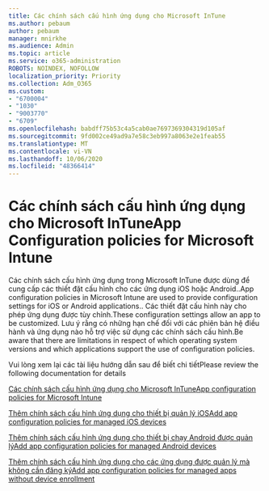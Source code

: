 ```yaml
---
title: Các chính sách cấu hình ứng dụng cho Microsoft InTune
ms.author: pebaum
author: pebaum
manager: mnirkhe
ms.audience: Admin
ms.topic: article
ms.service: o365-administration
ROBOTS: NOINDEX, NOFOLLOW
localization_priority: Priority
ms.collection: Adm_O365
ms.custom:
- "6700004"
- "1030"
- "9003770"
- "6709"
ms.openlocfilehash: babdff75b53c4a5cab0ae7697369304319d105af
ms.sourcegitcommit: 9fd002ce49ad9a7e58c3eb997a8063e2e1feab55
ms.translationtype: MT
ms.contentlocale: vi-VN
ms.lasthandoff: 10/06/2020
ms.locfileid: "48366414"
---
```

# <a name="app-configuration-policies-for-microsoft-intune"></a><span data-ttu-id="d482e-102">Các chính sách cấu hình ứng dụng cho Microsoft InTune</span><span class="sxs-lookup"><span data-stu-id="d482e-102">App Configuration policies for Microsoft Intune</span></span>

<span data-ttu-id="d482e-103">Các chính sách cấu hình ứng dụng trong Microsoft InTune được dùng để cung cấp các thiết đặt cấu hình cho các ứng dụng iOS hoặc Android..</span><span class="sxs-lookup"><span data-stu-id="d482e-103">App configuration policies in Microsoft Intune are used to provide configuration settings for iOS or Android applications..</span></span> <span data-ttu-id="d482e-104">Các thiết đặt cấu hình này cho phép ứng dụng được tùy chỉnh.</span><span class="sxs-lookup"><span data-stu-id="d482e-104">These configuration settings allow an app to be customized.</span></span> <span data-ttu-id="d482e-105">Lưu ý rằng có những hạn chế đối với các phiên bản hệ điều hành và ứng dụng nào hỗ trợ việc sử dụng các chính sách cấu hình.</span><span class="sxs-lookup"><span data-stu-id="d482e-105">Be aware that there are limitations in respect of which operating system versions and which applications support the use of configuration policies.</span></span>

<span data-ttu-id="d482e-106">Vui lòng xem lại các tài liệu hướng dẫn sau để biết chi tiết</span><span class="sxs-lookup"><span data-stu-id="d482e-106">Please review the following documentation for details</span></span>

[<span data-ttu-id="d482e-107">Các chính sách cấu hình ứng dụng cho Microsoft InTune</span><span class="sxs-lookup"><span data-stu-id="d482e-107">App configuration policies for Microsoft Intune</span></span>](https://docs.microsoft.com/intune/app-configuration-policies-overview)  

[<span data-ttu-id="d482e-108">Thêm chính sách cấu hình ứng dụng cho thiết bị quản lý iOS</span><span class="sxs-lookup"><span data-stu-id="d482e-108">Add app configuration policies for managed iOS devices</span></span>](https://docs.microsoft.com/intune/app-configuration-policies-use-ios)  

[<span data-ttu-id="d482e-109">Thêm chính sách cấu hình ứng dụng cho thiết bị chạy Android được quản lý</span><span class="sxs-lookup"><span data-stu-id="d482e-109">Add app configuration policies for managed Android devices</span></span>](https://docs.microsoft.com/intune/app-configuration-policies-use-android)

[<span data-ttu-id="d482e-110">Thêm chính sách cấu hình ứng dụng cho các ứng dụng được quản lý mà không cần đăng ký</span><span class="sxs-lookup"><span data-stu-id="d482e-110">Add app configuration policies for managed apps without device enrollment</span></span>](https://docs.microsoft.com/intune/app-configuration-policies-managed-app)
